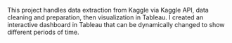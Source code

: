 This project handles data extraction from Kaggle via Kaggle API, data cleaning and preparation, then visualization in Tableau. I created an interactive dashboard in Tableau that can be dynamically changed to show different periods of time.
